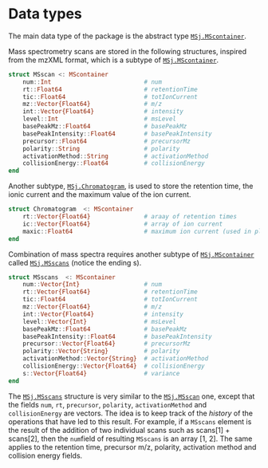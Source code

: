 # Data types
The main data type of the package is the abstract type [`MSj.MScontainer`](@ref).

Mass spectrometry scans are stored in the following structures, inspired from the mzXML format, which is a subtype of [`MSj.MScontainer`](@ref). 
```julia
struct MSscan <: MScontainer
    num::Int                          # num
    rt::Float64                       # retentionTime
    tic::Float64                      # totIonCurrent
    mz::Vector{Float64}               # m/z
    int::Vector{Float64}              # intensity
    level::Int                        # msLevel
    basePeakMz::Float64               # basePeakMz
    basePeakIntensity::Float64        # basePeakIntensity
    precursor::Float64                # precursorMz
    polarity::String                  # polarity
    activationMethod::String          # activationMethod
    collisionEnergy::Float64          # collisionEnergy
end
```

Another subtype, [`MSj.Chromatogram`](@ref), is used to store the retention time, the ionic current and the maximum value of the ion current.

```julia
struct Chromatogram  <: MScontainer
    rt::Vector{Float64}               # araay of retention times
    ic::Vector{Float64}               # array of ion current
    maxic::Float64                    # maximum ion current (used in plotting normalization)
end
```

Combination of mass spectra requires another subtype of [`MSj.MScontainer`](@ref) called [`MSj.MSscans`](@ref) (notice the ending s).

```julia
struct MSscans  <: MScontainer
    num::Vector{Int}                  # num
    rt::Vector{Float64}               # retentionTime
    tic::Float64                      # totIonCurrent
    mz::Vector{Float64}               # m/z
    int::Vector{Float64}              # intensity
    level::Vector{Int}                # msLevel
    basePeakMz::Float64               # basePeakMz
    basePeakIntensity::Float64        # basePeakIntensity
    precursor::Vector{Float64}        # precursorMz
    polarity::Vector{String}          # polarity
    activationMethod::Vector{String}  # activationMethod
    collisionEnergy::Vector{Float64}  # collisionEnergy
    s::Vector{Float64}                # variance
end
```
The [`MSj.MSscans`](@ref) structure is very similar to the [`MSj.MSscan`](@ref) one, except that the fields `num`, `rt`, `precursor`, `polarity`, `activationMethod` and `collisionEnergy` are vectors. The idea is to keep track of the *history* of the operations that have led to this result. For example, if a `MSscans` element is the result of the addition of two individual scans such as scans[1] + scans[2], then the `num`field of resulting `MSscans` is an array [1, 2]. The same applies to the retention time, precursor m/z, polarity, activation method and collision energy fields.
